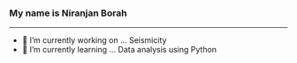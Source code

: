 ### My name is Niranjan Borah
<hr>


- 🔭 I’m currently working on ... Seismicity <br>
- 🌱 I’m currently learning ... Data analysis using Python <br>
<!---
- 👯 I’m looking to collaborate on ... Seismicity Forecasting <br>

- 🤔 I’m looking for help with ... I have no idea what is going on this world <br>

- 💬 Ask me about ...Nothing
- 📫 How to reach me: ... niran521152@gmail.com
- 😄 Pronouns: ... Him/He
- ⚡ Fun fact: ... I have a webpage here 
---!>

